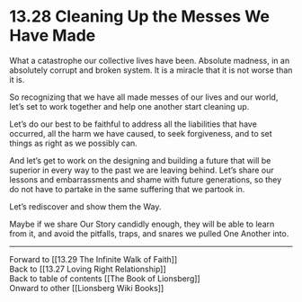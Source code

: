 # 13.28 Cleaning Up the Messes We Have Made

What a catastrophe our collective lives have been. Absolute madness, in an absolutely corrupt and broken system. It is a miracle that it is not worse than it is.

So recognizing that we have all made messes of our lives and our world, let’s set to work together and help one another start cleaning up.

Let’s do our best to be faithful to address all the liabilities that have occurred, all the harm we have caused, to seek forgiveness, and to set things as right as we possibly can.   

And let’s get to work on the designing and building a future that will be superior in every way to the past we are leaving behind. Let’s share our lessons and embarrassments and shame with future generations, so they do not have to partake in the same suffering that we partook in.

Let’s rediscover and show them the Way. 

Maybe if we share Our Story candidly enough, they will be able to learn from it, and avoid the pitfalls, traps, and snares we pulled One Another into. 

___

Forward to [[13.29 The Infinite Walk of Faith]]  
Back to [[13.27 Loving Right Relationship]]  
Back to table of contents [[The Book of Lionsberg]]  
Onward to other [[Lionsberg Wiki Books]]  
